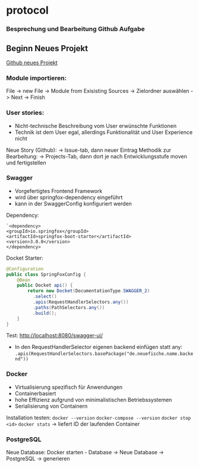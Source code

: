 # protocol
<h3>Besprechung und Bearbeitung Github Aufgabe</h3>


<h2>Beginn Neues Projekt</h2>

[Github neues Projekt](https://github.com/neuefische/rem-21-3-github)

<h3>Module importieren: </h3>
File -> new File -> Module from Exisisting Sources -> Zielordner auswählen -> Next -> Finish

<h3>User stories:</h3>
 

 - Nicht-technische Beschreibung vom User erwünschte Funktionen
 - Technik ist dem User egal, allerdings Funktionalität und User Experience nicht

Neue Story (Github):
-> Issue-tab, dann neuer Eintrag
Methodik zur Bearbeitung:
-> Projects-Tab, dann dort je nach Entwicklungsstufe moven und fertigstellen

<h3>Swagger</h3>

 - Vorgefertigtes Frontend Framework
- wird über springfox-dependency eingeführt
- kann in der SwaggerConfig konfiguriert werden

Dependency:

    `<dependency>
    <groupId>io.springfox</groupId>
    <artifactId>springfox-boot-starter</artifactId>
    <version>3.0.0</version>
    </dependency>

Docket Starter:
````java
@Configuration
public class SpringFoxConfig {                                    
    @Bean
    public Docket api() { 
        return new Docket(DocumentationType.SWAGGER_2)  
          .select()                                  
          .apis(RequestHandlerSelectors.any())              
          .paths(PathSelectors.any())                          
          .build();                                           
    }
}
````
Test:
[http://localhost:8080/swagger-ui/](http://localhost:8080/swagger-ui/)

- In den RequestHandlerSelector eigenen backend einfügen statt any:
`.apis(RequestHandlerSelectors.basePackage("de.neuefische.name.backend"))`

<h3>Docker</h3>

 - Virtualisierung spezifisch für Anwendungen
- Containerbasiert
- hohe Effizienz aufgrund von minimalistischen Betriebssystemen
- Serialisierung von Containern

Installation testen:
`docker --version`
`docker-compose --version`
`docker stop <id>`
`docker stats` -> liefert ID der laufenden Container

<h3>PostgreSQL</h3>
Neue Database:
Docker starten
- Database -> Neue Database -> PostgreSQL -> generieren

